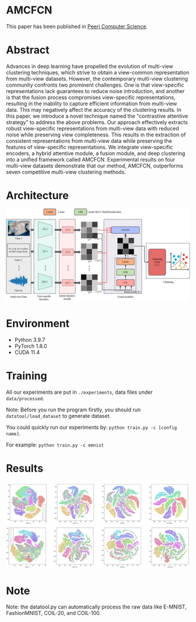 # AMCFCN

This paper has been published in [Peerj Computer Science](https://peerj.com/articles/cs-1906/).

# Abstract

Advances in deep learning have propelled the evolution of multi-view clustering techniques, which strive to obtain a view-common representation from multi-view datasets. However, the contemporary multi-view clustering community confronts two prominent challenges. One is that view-specific representations lack guarantees to reduce noise introduction, and another is that the fusion process compromises view-specific representations, resulting in the inability to capture efficient information from multi-view data. This may negatively affect the accuracy of the clustering results. In this paper, we introduce a novel technique named the "contrastive attentive strategy" to address the above problems. Our approach effectively extracts robust view-specific representations from multi-view data with reduced noise while preserving view completeness. This results in the extraction of consistent representations from multi-view data while preserving the features of view-specific representations. We integrate view-specific encoders, a hybrid attentive module, a fusion module, and deep clustering into a unified framework called AMCFCN. Experimental results on four multi-view datasets demonstrate that our method, AMCFCN, outperforms seven competitive multi-view clustering methods. 

# Architecture

![model](https://github.com/xiaohuarun/AMCFCN/blob/main/img/model.jpg)

# Environment

- Python 3.9.7
- PyTorch 1.8.0
- CUDA 11.4

# Training

All our experiments are put in `./experiments`, data files under `data/processed`.

Note: Before you run the program firstly, you should run `datatool/load_dataset` to generate dataset.

You could quickly run our experiments by: `python train.py -c [config name]`.

For example: `python train.py -c emnist`

# Results
![results](https://github.com/xiaohuarun/AMCFCN/blob/main/img/Result.PNG)
![results](https://github.com/xiaohuarun/AMCFCN/blob/main/img/Result2.PNG)


# Note 

Note: the datatool.py can automatically process the raw data like E-MNIST, FashionMNIST, COIL-20, and COIL-100.
